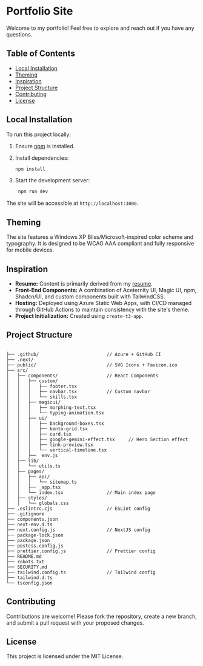 # Portfolio Site 

Welcome to my portfolio! Feel free to explore and reach out if you have any questions.

## Table of Contents

- [Local Installation](#local-installation)
- [Theming](#theming)
- [Inspiration](#inspiration)
- [Project Structure](#project-structure)
- [Contributing](#contributing)
- [License](#license)

## Local Installation

To run this project locally:

1. Ensure [npm](https://docs.npmjs.com/downloading-and-installing-node-js-and-npm) is installed.
2. Install dependencies:

   ```bash
   npm install
   ```
3. Start the development server:

   ```bash
    npm run dev
   ```
The site will be accessible at ``http://localhost:3000``.

## Theming
The site features a Windows XP Bliss/Microsoft-inspired color scheme and typography. It is designed to be WCAG AAA compliant and fully responsive for mobile devices.

## Inspiration

 - **Resume:** Content is primarily derived from my [resume](https://drive.google.com/file/u/0/d/1QHPFNCJJYdhbHvL9JZiD_PBiAFXNjdlW/view?pli=1).
 - **Front-End Components:** A combination of Aceternity UI, Magic UI, npm, Shadcn/UI, and custom components built with TailwindCSS.
 - **Hosting:** Deployed using Azure Static Web Apps, with CI/CD managed through GitHub Actions to maintain consistency with the site's theme.
 - **Project Initialization:** Created using ``create-t3-app``.

## Project Structure

```

├── .github/                         // Azure + GitHub CI
├── .next/
├── public/                          // SVG Icons + Favicon.ico
├── src/
│   ├── components/                  // React Components
│   │   ├── custom/
│   │   │   ├── footer.tsx
│   │   │   ├── navbar.tsx           // Custom navbar
│   │   │   └── skills.tsx      
│   │   ├── magicui/
│   │   │   ├── morphing-text.tsx
│   │   │   └── typing-animation.tsx      
│   │   ├── ui/
│   │   │   ├── background-boxes.tsx
│   │   │   ├── bento-grid.tsx
│   │   │   ├── card.tsx
│   │   │   ├── google-gemini-effect.tsx     // Hero Section effect 
│   │   │   ├── link-preview.tsx
│   │   │   └── vertical-timeline.tsx
│   │   ├──  env.js                                    
│   ├── lib/
│   │   └── utils.ts
│   ├── pages/                       
│   │   ├── api/
│   │   │   └── sitemap.ts
│   │   ├── _app.tsx
│   │   └── index.tsx                // Main index page
│   ├── styles/                
│   │   └── globals.css
├── .eslintrc.cjs                    // ESLint config
├── .gitignore
├── components.json
├── next-env.d.ts
├── next.config.js                   // NextJS config
├── package-lock.json
├── package.json
├── postcss.config.js
├── prettier.config.js               // Prettier config 
├── README.md
├── robots.txt
├── SECURITY.md
├── tailwind.config.ts               // Tailwind config 
├── tailwind.d.ts
└── tsconfig.json
```


## Contributing
Contributions are welcome! Please fork the repository, create a new branch, and submit a pull request with your proposed changes.

## License
This project is licensed under the MIT License.
